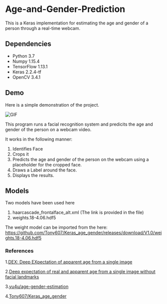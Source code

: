 # Age-and-Gender-Prediction

This is a Keras implementation for estimating the age and gender of a person through a real-time webcam. 

## Dependencies 
* Python 3.7
* Numpy 1.15.4
* TensorFlow 1.13.1
* Keras 2.2.4-tf
* OpenCV 3.4.1

## Demo

Here is a simple demonstration of the project.

![GIF](https://user-images.githubusercontent.com/48717801/60512919-868ec400-9cf3-11e9-9490-d2fe0de04bf0.gif)

This program runs a facial recognition system and predicits the age and gender of the person on a webcam video.

It works in the following manner: 
1. Identifies Face
2. Crops it
3. Predicts the age and gender of the person on the webcam using a placeholder for the cropped face.
4. Draws a Label around the face.
5. Displays the results.

## Models

Two models have been used here 
1. haarcascade_frontalface_alt.xml (The link is provided in the file)
2. weights.18-4.06.hdf5

The weight model can be imported from the here:
https://github.com/Tony607/Keras_age_gender/releases/download/V1.0/weights.18-4.06.hdf5

### References 

1.[DEX: Deep EXpectation of apparent age from a single image](https://www.vision.ee.ethz.ch/en/publications/papers/proceedings/eth_biwi_01229.pdf)

2.[Deep expectation of real and apparent age from a single image without facial landmarks](https://www.vision.ee.ethz.ch/en/publications/papers/articles/eth_biwi_01299.pdf)

3.[yu4u/age-gender-estimation](https://github.com/yu4u/age-gender-estimation)

4.[Tony607/Keras_age_gender](https://github.com/Tony607/Keras_age_gender)
